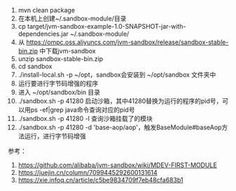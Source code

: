 1. mvn clean package 
2. 在本机上创建~/.sandbox-module/目录
3. cp target/jvm-sandbox-example-1.0-SNAPSHOT-jar-with-dependencies.jar ~/.sandbox-module/
4. 从 https://ompc.oss.aliyuncs.com/jvm-sandbox/release/sandbox-stable-bin.zip 中下载jvm-sandbox
5. unzip sandbox-stable-bin.zip 
6. cd sandbox 
7. ./install-local.sh -p ~/opt，sandbox会安装到 ~/opt/sandbox 文件夹中
8. 运行要进行字节码增强的程序
9. 进入 ~/opt/sandbox/bin 目录
10. ./sandbox.sh -p 41280 启动沙箱，其中41280替换为运行的程序的pid号，可以用ps -ef|grep java命令查询对应的pid号
11. ./sandbox.sh -p 41280 -l 查询沙箱挂载了的模块
12. ./sandbox.sh -p 41280 -d 'base-aop/aop'，触发BaseModule#baseAop方法运行，进行字节码增强

参考：
1. https://github.com/alibaba/jvm-sandbox/wiki/MDEV-FIRST-MODULE
2. https://juejin.cn/column/7099445292600131614
3. https://xie.infoq.cn/article/c5be9834709f7eb48cfa683b1